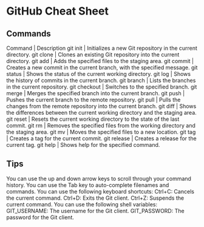 
# GitHub Cheat Sheet

## Commands
Command	| Description
git init |	Initializes a new Git repository in the current directory.
git clone | Clones an existing Git repository into the current directory.
git add	| Adds the specified files to the staging area.
git commit	| Creates a new commit in the current branch, with the specified message.
git status	| Shows the status of the current working directory.
git log	| Shows the history of commits in the current branch.
git branch	| Lists the branches in the current repository.
git checkout | Switches to the specified branch.
git merge | Merges the specified branch into the current branch.
git push | Pushes the current branch to the remote repository.
git pull | Pulls the changes from the remote repository into the current branch.
git diff | Shows the differences between the current working directory and the staging area.
git reset | Resets the current working directory to the state of the last commit.
git rm	| Removes the specified files from the working directory and the staging area.
git mv	| Moves the specified files to a new location.
git tag	| Creates a tag for the current commit.
git release	| Creates a release for the current tag.
git help | Shows help for the specified command.

## Tips
You can use the up and down arrow keys to scroll through your command history.
You can use the Tab key to auto-complete filenames and commands.
You can use the following keyboard shortcuts:
Ctrl+C: Cancels the current command.
Ctrl+D: Exits the Git client.
Ctrl+Z: Suspends the current command.
You can use the following shell variables:
GIT_USERNAME: The username for the Git client.
GIT_PASSWORD: The password for the Git client.
